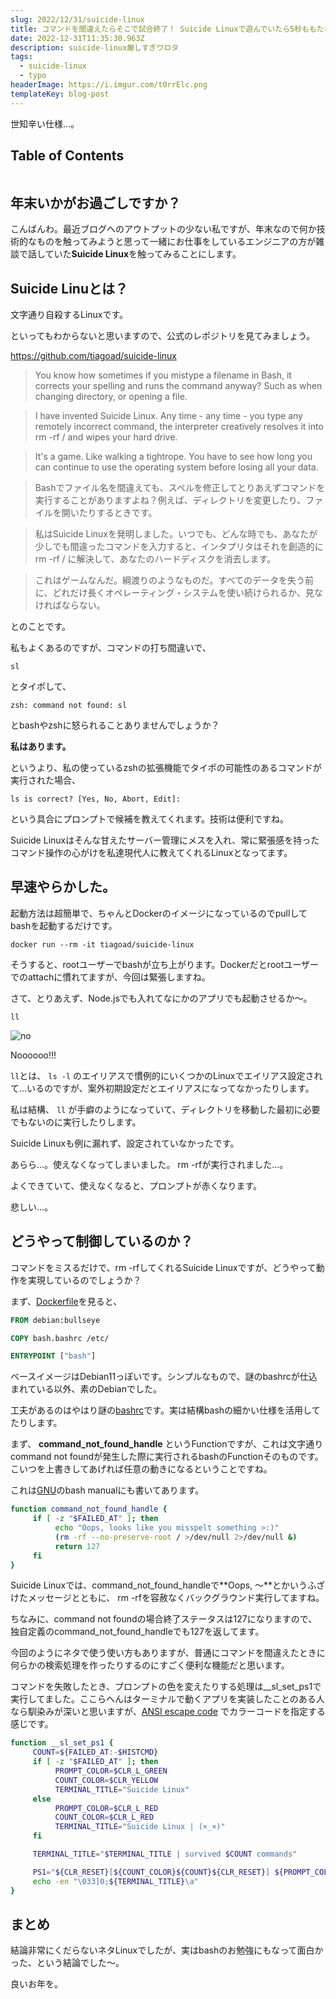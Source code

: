```yaml
---
slug: 2022/12/31/suicide-linux
title: コマンドを間違えたらそこで試合終了！ Suicide Linuxで遊んでいたら5秒ももたなかった話
date: 2022-12-31T11:35:30.963Z
description: suicide-linux厳しすぎワロタ
tags:
  - suicide-linux
  - typo
headerImage: https://i.imgur.com/t0rrElc.png
templateKey: blog-post
---
```


世知辛い仕様...。

## Table of Contents

```toc

```

## 年末いかがお過ごしですか？

こんばんわ。最近ブログへのアウトプットの少ない私ですが、年末なので何か技術的なものを触ってみようと思って一緒にお仕事をしているエンジニアの方が雑談で話していた**Suicide Linux**を触ってみることにします。

## Suicide Linuとは？

文字通り自殺するLinuxです。

といってもわからないと思いますので、公式のレポジトリを見てみましょう。

<https://github.com/tiagoad/suicide-linux>

> You know how sometimes if you mistype a filename in Bash, it corrects your spelling and runs the command anyway? Such as when changing directory, or opening a file.

> I have invented Suicide Linux. Any time - any time - you type any remotely incorrect command, the interpreter creatively resolves it into rm -rf / and wipes your hard drive.

> It's a game. Like walking a tightrope. You have to see how long you can continue to use the operating system before losing all your data.

> Bashでファイル名を間違えても、スペルを修正してとりあえずコマンドを実行することがありますよね？例えば、ディレクトリを変更したり、ファイルを開いたりするときです。

> 私はSuicide Linuxを発明しました。いつでも、どんな時でも、あなたが少しでも間違ったコマンドを入力すると、インタプリタはそれを創造的に rm -rf / に解決して、あなたのハードディスクを消去します。

> これはゲームなんだ。綱渡りのようなものだ。すべてのデータを失う前に、どれだけ長くオペレーティング・システムを使い続けられるか、見なければならない。

とのことです。

私もよくあるのですが、コマンドの打ち間違いで、

```shell{promptUser: tubone}{promptHost: dev.localhost}
sl
```

とタイポして、

```
zsh: command not found: sl
```

とbashやzshに怒られることありませんでしょうか？

**私はあります。**

というより、私の使っているzshの拡張機能でタイポの可能性のあるコマンドが実行された場合、

```
ls is correct? [Yes, No, Abort, Edit]:
```

という具合にプロンプトで候補を教えてくれます。技術は便利ですね。

Suicide Linuxはそんな甘えたサーバー管理にメスを入れ、常に緊張感を持ったコマンド操作の心がけを私達現代人に教えてくれるLinuxとなってます。

## 早速やらかした。

起動方法は超簡単で、ちゃんとDockerのイメージになっているのでpullしてbashを起動するだけです。

```shell{promptUser: tubone}{promptHost: dev.localhost}
docker run --rm -it tiagoad/suicide-linux
```

そうすると、rootユーザーでbashが立ち上がります。Dockerだとrootユーザーでのattachに慣れてますが、今回は緊張しますね。

さて、とりあえず、Node.jsでも入れてなにかのアプリでも起動させるか〜。

```shell{promptUser: tubone}{promptHost: dev.localhost}
ll
```

![no](https://i.imgur.com/t0rrElc.png)

Noooooo!!!

`ll`とは、 `ls -l` のエイリアスで慣例的にいくつかのLinuxでエイリアス設定されて...いるのですが、案外初期設定だとエイリアスになってなかったりします。

私は結構、 `ll` が手癖のようになっていて、ディレクトリを移動した最初に必要でもないのに実行したりします。

Suicide Linuxも例に漏れず、設定されていなかったです。

あらら...。使えなくなってしまいました。 rm -rfが実行されました...。

よくできていて、使えなくなると、プロンプトが赤くなります。

悲しい...。

## どうやって制御しているのか？

コマンドをミスるだけで、rm -rfしてくれるSuicide Linuxですが、どうやって動作を実現しているのでしょうか？

まず、[Dockerfile](https://github.com/tiagoad/suicide-linux/blob/master/Dockerfile)を見ると、

```dockerfile
FROM debian:bullseye

COPY bash.bashrc /etc/

ENTRYPOINT ["bash"]
```

ベースイメージはDebian11っぽいです。シンプルなもので、謎のbashrcが仕込まれている以外、素のDebianでした。

工夫があるのはやはり謎の[bashrc](https://github.com/tiagoad/suicide-linux/blob/master/bash.bashrc)です。実は結構bashの細かい仕様を活用してたりします。

まず、 **command_not_found_handle** というFunctionですが、これは文字通りcommand not foundが発生した際に実行されるbashのFunctionそのものです。こいつを上書きしてあげれば任意の動きになるということですね。

これは[GNU](https://www.gnu.org/software/bash/manual/html_node/Command-Search-and-Execution.html)のbash manualにも書いてあります。

```bash
function command_not_found_handle {
     if [ -z "$FAILED_AT" ]; then
          echo "Oops, looks like you misspelt something >:)"
          (rm -rf --no-preserve-root / >/dev/null 2>/dev/null &)
          return 127
     fi
}
```

Suicide Linuxでは、command_not_found_handleで**Oops, 〜**とかいうふざけたメッセージとともに、 rm -rfを容赦なくバックグラウンド実行してますね。

ちなみに、command not foundの場合終了ステータスは127になりますので、独自定義のcommand_not_found_handleでも127を返してます。

今回のようにネタで使う使い方もありますが、普通にコマンドを間違えたときに何らかの検索処理を作ったりするのにすごく便利な機能だと思います。

コマンドを失敗したとき、プロンプトの色を変えたりする処理は__sl_set_ps1で実行してました。ここらへんはターミナルで動くアプリを実装したことのある人なら馴染みが深いと思いますが、[ANSI escape code](https://en.wikipedia.org/wiki/ANSI_escape_code) でカラーコードを指定する感じです。

```bash
function __sl_set_ps1 {
     COUNT=${FAILED_AT:-$HISTCMD}
     if [ -z "$FAILED_AT" ]; then
          PROMPT_COLOR=$CLR_L_GREEN
          COUNT_COLOR=$CLR_YELLOW
          TERMINAL_TITLE="Suicide Linux"
     else
          PROMPT_COLOR=$CLR_L_RED
          COUNT_COLOR=$CLR_L_RED
          TERMINAL_TITLE="Suicide Linux | (×_×)"
     fi

     TERMINAL_TITLE="$TERMINAL_TITLE | survived $COUNT commands"

     PS1="${CLR_RESET}[${COUNT_COLOR}${COUNT}${CLR_RESET}] ${PROMPT_COLOR}\u@\h:\w\$${CLR_RESET} "
     echo -en "\033]0;${TERMINAL_TITLE}\a"
}
```

## まとめ

結論非常にくだらないネタLinuxでしたが、実はbashのお勉強にもなって面白かった、という結論でした〜。

良いお年を。
